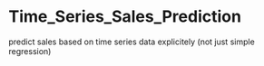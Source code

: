 # Time_Series_Sales_Prediction
predict sales based on time series data explicitely (not just simple regression)
